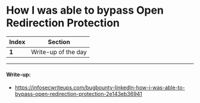 #  How I was able to bypass Open Redirection Protection

Index | Section
--- | ---
**1** | Write-up of the day

___


#### Write-up: 

* https://infosecwriteups.com/bugbounty-linkedln-how-i-was-able-to-bypass-open-redirection-protection-2e143eb36941
